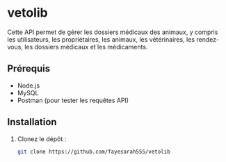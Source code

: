 # vetolib

Cette API permet de gérer les dossiers médicaux des animaux, y compris les utilisateurs, les propriétaires, les animaux, les vétérinaires, les rendez-vous, les dossiers médicaux et les médicaments.

## Prérequis

- Node.js
- MySQL
- Postman (pour tester les requêtes API)

## Installation

1. Clonez le dépôt :

   ```sh
   git clone https://github.com/fayesarah555/vetolib
 
